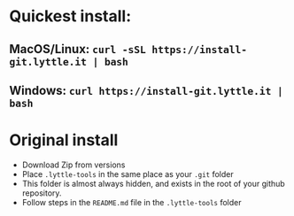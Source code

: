 # Quickest install:
## MacOS/Linux: `curl -sSL https://install-git.lyttle.it | bash`
## Windows: `curl https://install-git.lyttle.it | bash`

# Original install
- Download Zip from versions
- Place `.lyttle-tools` in the same place as your `.git` folder
- This folder is almost always hidden, and exists in the root of your github repository.
- Follow steps in the `README.md` file in the `.lyttle-tools` folder
